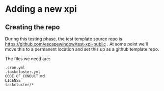 # Adding a new xpi

## Creating the repo

During this testing phase, the test template source repo is https://github.com/escapewindow/test-xpi-public . At some point we'll move this to a permanent location and set this up as a github template repo.

The files we need are:

    .cron.yml
    .taskcluster.yml
    CODE_OF_CONDUCT.md
    LICENSE
    taskcluster/*

